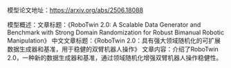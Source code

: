 模型论文地址：https://arxiv.org/abs/2506.18088

模型概述：文章标题：《RoboTwin 2.0: A Scalable Data Generator and Benchmark with Strong Domain Randomization for Robust Bimanual Robotic Manipulation》
中文文章标题：《RoboTwin 2.0：具有强大领域随机化的可扩展数据生成器和基准，用于稳健的双臂机器人操作》
文章内容：介绍了RoboTwin 2.0，一种新的数据生成器和基准，通过领域随机化增强双臂机器人操作稳健性。
